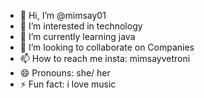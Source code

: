 - 👋 Hi, I’m @mimsay01
- 👀 I’m interested in technology
- 🌱 I’m currently learning java
- 💞️ I’m looking to collaborate on Companies
- 📫 How to reach me insta: mimsayvetroni
- 😄 Pronouns: she/ her
- ⚡ Fun fact: i love music 

<!---
mimsay01/mimsay01 is a ✨ special ✨ repository because its `README.md` (this file) appears on your GitHub profile.
You can click the Preview link to take a look at your changes.
--->
